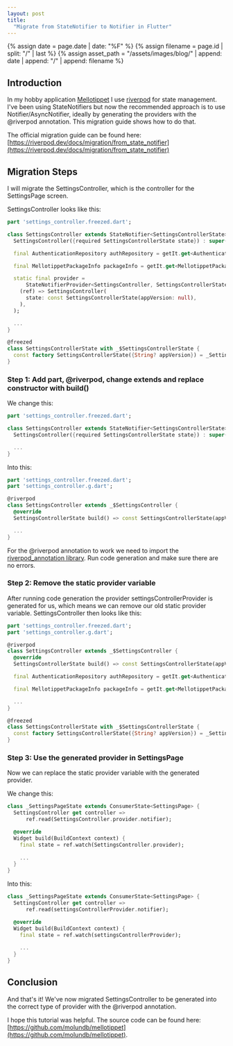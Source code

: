 ```yaml
---
layout: post
title:
  "Migrate from StateNotifier to Notifier in Flutter"
---
```


{% assign date = page.date | date: "%F" %}
{% assign filename = page.id | split: "/" | last %}
{% assign asset_path = "/assets/images/blog/" | append: date | append: "/" | append: filename %}

## Introduction

In my hobby application
[Mellotippet](https://github.com/molundb/mellotippet) I use
[riverpod](https://riverpod.dev/) for state management. I've been using
StateNotifiers but now the recommended approach is to use
Notifier/AsyncNotifier, ideally by generating the providers with the
@riverpod annotation. This migration guide shows how to do that.

The official migration guide can be found here:
[https://riverpod.dev/docs/migration/from_state_notifier](https://riverpod.dev/docs/migration/from_state_notifier)

## Migration Steps

I will migrate the SettingsController, which is the controller for the SettingsPage screen.

SettingsController looks like this:
```dart
part 'settings_controller.freezed.dart';

class SettingsController extends StateNotifier<SettingsControllerState> {
  SettingsController({required SettingsControllerState state}) : super(state);

  final AuthenticationRepository authRepository = getIt.get<AuthenticationRepository>();

  final MellotippetPackageInfo packageInfo = getIt.get<MellotippetPackageInfo>();

  static final provider =
      StateNotifierProvider<SettingsController, SettingsControllerState>(
    (ref) => SettingsController(
      state: const SettingsControllerState(appVersion: null),
    ),
  );

  ...
}

@freezed
class SettingsControllerState with _$SettingsControllerState {
  const factory SettingsControllerState({String? appVersion}) = _SettingsControllerState;
}
```

### Step 1: Add part, @riverpod, change extends and replace constructor with build()

We change this:
```dart
part 'settings_controller.freezed.dart';

class SettingsController extends StateNotifier<SettingsControllerState> {
  SettingsController({required SettingsControllerState state}) : super(state);

  ...
}
```

Into this:
```dart
part 'settings_controller.freezed.dart';
part 'settings_controller.g.dart';

@riverpod
class SettingsController extends _$SettingsController {
  @override
  SettingsControllerState build() => const SettingsControllerState(appVersion: null);

  ...
}
```

For the @riverpod annotation to work we need to import the [riverpod_annotation library](https://pub.dev/packages/riverpod_annotation). Run code generation and make sure there are no errors.

### Step 2: Remove the static provider variable

After running code generation the provider settingsControllerProvider is generated for us, which means we can remove our old static provider variable. SettingsController then looks like this: 
```dart
part 'settings_controller.freezed.dart';
part 'settings_controller.g.dart';

@riverpod
class SettingsController extends _$SettingsController {
  @override
  SettingsControllerState build() => const SettingsControllerState(appVersion: null);

  final AuthenticationRepository authRepository = getIt.get<AuthenticationRepository>();

  final MellotippetPackageInfo packageInfo = getIt.get<MellotippetPackageInfo>();

  ...
}

@freezed
class SettingsControllerState with _$SettingsControllerState {
  const factory SettingsControllerState({String? appVersion}) = _SettingsControllerState;
}
```

### Step 3: Use the generated provider in SettingsPage
Now we can replace the static provider variable with the generated provider.

We change this: 
```dart
class _SettingsPageState extends ConsumerState<SettingsPage> {
  SettingsController get controller =>
      ref.read(SettingsController.provider.notifier);

  @override
  Widget build(BuildContext context) {
    final state = ref.watch(SettingsController.provider);
    
    ...
  }
}
```

Into this:
```dart
class _SettingsPageState extends ConsumerState<SettingsPage> {
  SettingsController get controller =>
      ref.read(settingsControllerProvider.notifier);

  @override
  Widget build(BuildContext context) {
    final state = ref.watch(settingsControllerProvider);
    
    ...
  }
}
```



## Conclusion
And that's it! We've now migrated SettingsController to be generated into the correct type of provider with the @riverpod annotation. 

I hope this tutorial was helpful. The source code can be found here:
[https://github.com/molundb/mellotippet](https://github.com/molundb/mellotippet).
